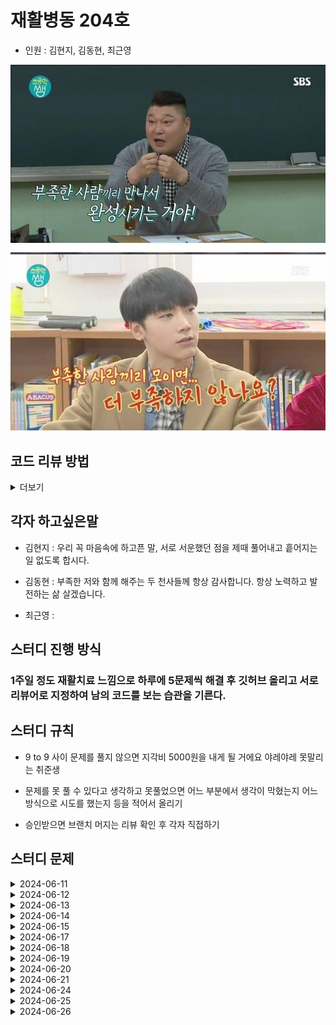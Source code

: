 # 재활병동 204호

- 인원 : 김현지, 김동현, 최근영

![alt text](image-1.png)

## 코드 리뷰 방법

<details>
  <summary>더보기</summary>

![alt text](image.png)

1. 들어간다

![alt text](image-2.png)

2. 커밋 버튼을 누른다

![alt text](image-3.png)

3. 리뷰할 커밋에 들어간다

![alt text](image-4.png)

4. 리뷰 혹은 궁금한 부분에 + 버튼을 눌러서 comment를 남긴다.

![alt text](image-5.png)

5. 메인으로 돌아오면 위와 같이 생성된 것을 볼 수 있다.

</details>

## 각자 하고싶은말

- 김현지 : 우리 꼭 마음속에 하고픈 말, 서로 서운했던 점을 제때 풀어내고 흩어지는 일 없도록 합시다.

- 김동현 : 부족한 저와 함께 해주는 두 천사들께 항상 감사합니다. 항상 노력하고 발전하는 삶 살겠습니다.

- 최근영 :

## 스터디 진행 방식

### 1주일 정도 재활치료 느낌으로 하루에 5문제씩 해결 후 깃허브 올리고 서로 리뷰어로 지정하여 남의 코드를 보는 습관을 기른다.

## 스터디 규칙

- 9 to 9 사이 문제를 풀지 않으면 지각비 5000원을 내게 될 거에요 야레야레 못말리는 취준생

- 문제를 못 풀 수 있다고 생각하고 못풀었으면 어느 부분에서 생각이 막혔는지 어느 방식으로 시도를 했는지 등을 적어서 올리기

- 승인받으면 브랜치 머지는 리뷰 확인 후 각자 직접하기

## 스터디 문제

<details markdown="1">
  <summary>2024-06-11</summary>

| 문제                                                | 김현지                                     | 김동현                                                  |
| --------------------------------------------------- | ------------------------------------------ | ------------------------------------------------------- |
| [알람 시계](https://www.acmicpc.net/problem/2884)   | [문제풀이](./MyeonJi/24.06/06.11/2884.py)  | [문제풀이](./CHiCO/24.06/06.11/BOJ_2884_AlarmClock.py)  |
| [별 찍기 - 2](https://www.acmicpc.net/problem/2439) | [문제풀이](./MyeonJi/24.06/06.11/2439.py)  | [문제풀이](./CHiCO/24.06/06.11/BOJ_2439_StarJJickgi.py) |
| [최댓값](https://www.acmicpc.net/problem/2562)      | [문제풀이](./MyeonJi/24.06/06.11/2562.py)  | [문제풀이](./CHiCO/24.06/06.11/BOJ_2562_MaxVal.py)      |
| [공 넣기](https://www.acmicpc.net/problem/10810)    | [문제풀이](./MyeonJi/24.06/06.11/10810.py) | [문제풀이](./CHiCO/24.06/06.11/BOJ_10810_BallPut.py)    |
| [단어의 개수](https://www.acmicpc.net/problem/1152) | [문제풀이](./MyeonJi/24.06/06.11/1152.py)  | [문제풀이](./CHiCO/24.06/06.11/BOJ_1152_HowMuchWord.py) |

</details>

<details markdown="2">
  <summary>2024-06-12</summary>

| 문제                                                      | 김현지                                     | 김동현                                                     |
| --------------------------------------------------------- | ------------------------------------------ | ---------------------------------------------------------- |
| [상수](https://www.acmicpc.net/problem/2908)              | [문제풀이](./MyeonJi/24.06/06.12/2908.py)  | [문제풀이](./CHiCO/24.06/06.12/BOJ_2908_sangsu.py)         |
| [그대로 출력하기2](https://www.acmicpc.net/problem/11718) | [문제풀이](./MyeonJi/24.06/06.12/11718.py) | [문제풀이](./CHiCO/24.06/06.12/BOJ_11718_gudaeroPrint.py)  |
| [바구니 뒤집기](https://www.acmicpc.net/problem/10811)    | [문제풀이](./MyeonJi/24.06/06.12/10811.py) | [문제풀이](./CHiCO/24.06/06.12/BOJ_10811_ReverseBasket.py) |
| [블랙잭](https://www.acmicpc.net/problem/2798)            | [문제풀이](./MyeonJi/24.06/06.12/2798.py)  | [문제풀이](./CHiCO/24.06/06.12/BOJ_2798_BlackJack.py)      |
| [커트 라인](https://www.acmicpc.net/problem/25305)        | [문제풀이](./MyeonJi/24.06/06.12/25305.py) | [문제풀이](./CHiCO/24.06/06.12/BOJ_25305_CutLine.py)       |

</details>
<details markdown="3">
  <summary>2024-06-13</summary>

| 문제                                                           | 김현지                                     | 김동현                                                     |
| -------------------------------------------------------------- | ------------------------------------------ | ---------------------------------------------------------- |
| [다이얼](https://www.acmicpc.net/problem/5622)                 | [문제풀이](./MyeonJi/24.06/06.13/5622.py)  | [문제풀이](./CHiCO/24.06/06.13/BOJ_5622_Dial.py)           |
| [수 정렬하기 3](https://www.acmicpc.net/problem/10989)         | [문제풀이](./MyeonJi/24.06/06.13/10989.py) | [문제풀이](./CHiCO/24.06/06.13/BOJ_10989_NumSort3.py)      |
| [달팽이는 올라가고 싶다](https://www.acmicpc.net/problem/2869) | [문제풀이](./MyeonJi/24.06/06.13/2869.py)  | [문제풀이](./CHiCO/24.06/06.13/BOJ_2869_SnailWantsGoUp.py) |
| [세탁소 사장 동혁](https://www.acmicpc.net/problem/2720)       | [문제풀이](./MyeonJi/24.06/06.13/2720.py)  | [문제풀이](./CHiCO/24.06/06.13/BOJ_2720_STXOwnerDH.py)     |
| [단어 공부](https://www.acmicpc.net/problem/1157)              | [문제풀이](./MyeonJi/24.06/06.13/1157.py)  | [문제풀이](./CHiCO/24.06/06.13/BOJ_1157_VocaStudy.py)      |

</details>

<details markdown="4">
  <summary>2024-06-14</summary>

| 문제                                                      | 김현지                                     | 김동현                                                          |
| --------------------------------------------------------- | ------------------------------------------ | --------------------------------------------------------------- |
| [버그왕](https://www.acmicpc.net/problem/3447)            | [문제풀이](./MyeonJi/24.06/06.14/3447.py)  | [문제풀이](./CHiCO/24.06/06.14/BOJ_3447_BugKing.py)             |
| [막대기](https://www.acmicpc.net/problem/17608)           | [문제풀이](./MyeonJi/24.06/06.14/17608.py) | [문제풀이](./CHiCO/24.06/06.14/BOJ_17608_Stick.py)              |
| [소인수분해](https://www.acmicpc.net/problem/11653)       | [문제풀이](./MyeonJi/24.06/06.14/11653.py) | [문제풀이](./CHiCO/24.06/06.14/BOJ_11653_PrimeFactorization.py) |
| [부녀회장이 될테야](https://www.acmicpc.net/problem/2775) | [문제풀이](./MyeonJi/24.06/06.14/2775.py)  | [문제풀이](./CHiCO/24.06/06.14/BOJ_2775_WannaBeBNHJ.py)         |
| [캠핑](https://www.acmicpc.net/problem/4796)              | [문제풀이](./MyeonJi/24.06/06.14/4796.py)  | [문제풀이](./CHiCO/24.06/06.14/BOJ_4796_Camping.py)             |

</details>

<details markdown="5">
  <summary>2024-06-15</summary>

| 문제                                                     | 김현지                                     | 김동현                                                   |
| -------------------------------------------------------- | ------------------------------------------ | -------------------------------------------------------- |
| [TV 크기](https://www.acmicpc.net/problem/1297)          | [문제풀이](./MyeonJi/24.06/06.15/1297.py)  | [문제풀이](./CHiCO/24.06/06.15/BOJ_1297_TVSize.py)       |
| [슈퍼 마리오](https://www.acmicpc.net/problem/2851)      | [문제풀이](./MyeonJi/24.06/06.15/2851.py)  | [문제풀이](./CHiCO/24.06/06.15/BOJ_2851_SuperMario.py)   |
| [단어순서 뒤집기](https://www.acmicpc.net/problem/12605) | [문제풀이](./MyeonJi/24.06/06.15/12605.py) | [문제풀이](./CHiCO/24.06/06.15/BOJ_12605_ReverseWord.py) |
| [카드 역배치](https://www.acmicpc.net/problem/10804)     | [문제풀이](./MyeonJi/24.06/06.15/10804.py) | [문제풀이](./CHiCO/24.06/06.15/BOJ_10804_CardReverse.py) |
| [팰린드롬수](https://www.acmicpc.net/problem/1259)       | [문제풀이](./MyeonJi/24.06/06.15/1259.py)  | [문제풀이](./CHiCO/24.06/06.15/BOJ_1259_Palindrome.py)   |

</details>

<details markdown="6">
  <summary>2024-06-17</summary>

| 문제                                                  | 김현지                                    | 김동현                                                              | 최근영                                |
| ----------------------------------------------------- | ----------------------------------------- | ------------------------------------------------------------------- | ------------------------------------- |
| [평균은 넘겠지](https://www.acmicpc.net/problem/4344) | [문제풀이](./MyeonJi/24.06/06.17/4344.py) | [문제풀이](./CHiCO/24.06/06.16/BOJ_4344_OverAvg.py)                 | [문제풀이](./CKY/24.06/06.17/4344.js) |
| [초콜릿 자르기](https://www.acmicpc.net/problem/2163) | [문제풀이](./MyeonJi/24.06/06.17/2163.py) | [문제풀이](./CHiCO/24.06/06.16/BOJ_2163_CutChoco.py)                | [문제풀이](./CKY/24.06/06.17/2163.js) |
| [완전제곱수](https://www.acmicpc.net/problem/1977)    | [문제풀이](./MyeonJi/24.06/06.17/1977.py) | [문제풀이](./CHiCO/24.06/06.16/BOJ_1977_PerfectSquareExpression.py) | [문제풀이](./CKY/24.06/06.17/1977.js) |
| [소수 단어](https://www.acmicpc.net/problem/2153)     | [문제풀이](./MyeonJi/24.06/06.17/2153.py) | [문제풀이](./CHiCO/24.06/06.16/BOJ_2153_PrimeNumber.py)             | [문제풀이](./CKY/24.06/06.17/2153.js) |
| [약수들의 합](https://www.acmicpc.net/problem/9506)   | [문제풀이](./MyeonJi/24.06/06.17/9506.py) | [문제풀이](./CHiCO/24.06/06.16/BOJ_9506_DivisorSum.py)              | [문제풀이](./CKY/24.06/06.17/9506.js) |

</details>

<details markdown="7">
  <summary>2024-06-18</summary>

| 문제                                                | 김현지                                     | 김동현                                                           | 최근영                                 |
| --------------------------------------------------- | ------------------------------------------ | ---------------------------------------------------------------- | -------------------------------------- |
| [수열의 변화](https://www.acmicpc.net/problem/1551) | [문제풀이](./MyeonJi/24.06/06.18/1551.py)  | [문제풀이](./CHiCO/24.06/06.17/BOJ_1551_SooyeolChange.py)        | [문제풀이](./CKY/24.06/06.18/1551.js)  |
| [컵홀더](https://www.acmicpc.net/problem/2810)      | [문제풀이](./MyeonJi/24.06/06.18/2810.py)  | [문제풀이](./CHiCO/24.06/06.17/BOJ_2810_CupHolder.py)            | [문제풀이](./CKY/24.06/06.18/2810.js)  |
| [거스름돈](https://www.acmicpc.net/problem/14916)   | [문제풀이](./MyeonJi/24.06/06.18/14916.py) | [문제풀이](./CHiCO/24.06/06.17/BOJ_14916_ChangeMoney.py)         | [문제풀이](./CKY/24.06/06.18/14916.js) |
| [행렬 곱셈](https://www.acmicpc.net/problem/2740)   | [문제풀이](./MyeonJi/24.06/06.18/2740.py)  | [문제풀이](./CHiCO/24.06/06.17/BOJ_2740_MatrixMultiplication.py) | [문제풀이](./CKY/24.06/06.18/2740.js)  |
| [덩치](https://www.acmicpc.net/problem/7568)        | [문제풀이](./MyeonJi/24.06/06.18/7568.py)  | [문제풀이](./CHiCO/24.06/06.17/BOJ_7568_BIg.py)                  | [문제풀이](./CKY/24.06/06.18/7568.js)  |

</details>

<details markdown="8">
  <summary>2024-06-19</summary>

| 문제                                                  | 김현지        | 김동현        | 최근영        |
| ----------------------------------------------------- | ------------- | ------------- | ------------- |
| [국회의원 선거](https://www.acmicpc.net/problem/1417) | [문제풀이](#) | [문제풀이](#) | [문제풀이](#) |
| [덱](https://www.acmicpc.net/problem/10866)           | [문제풀이](#) | [문제풀이](#) | [문제풀이](#) |
| [좋은 단어](https://www.acmicpc.net/problem/3986)     | [문제풀이](#) | [문제풀이](#) | [문제풀이](#) |

</details>

<details markdown="9">
  <summary>2024-06-20</summary>

| 문제                                                       | 김현지        | 김동현        | 최근영        |
| ---------------------------------------------------------- | ------------- | ------------- | ------------- |
| [수 찾기](https://www.acmicpc.net/problem/1920)            | [문제풀이](#) | [문제풀이](#) | [문제풀이](#) |
| [큰 수 구성하기](https://www.acmicpc.net/problem/18511)    | [문제풀이](#) | [문제풀이](#) | [문제풀이](#) |
| [누울 자리를 찾아라](https://www.acmicpc.net/problem/1652) | [문제풀이](#) | [문제풀이](#) | [문제풀이](#) |

</details>

<details markdown="10">
  <summary>2024-06-21</summary>

| 문제                                                     | 김현지        | 김동현        | 최근영        |
| -------------------------------------------------------- | ------------- | ------------- | ------------- |
| [요세푸스 문제 0](https://www.acmicpc.net/problem/11866) | [문제풀이](#) | [문제풀이](#) | [문제풀이](#) |
| [ATM](https://www.acmicpc.net/problem/11399)             | [문제풀이](#) | [문제풀이](#) | [문제풀이](#) |
| [두 수의 합](https://www.acmicpc.net/problem/3273)       | [문제풀이](#) | [문제풀이](#) | [문제풀이](#) |

</details>

<details markdown="11">
  <summary>2024-06-24</summary>

| 문제                                                   | 김현지        | 김동현        | 최근영        |
| ------------------------------------------------------ | ------------- | ------------- | ------------- |
| [괄호 끼워넣기](https://www.acmicpc.net/problem/11899) | [문제풀이](#) | [문제풀이](#) | [문제풀이](#) |

</details>

<details markdown="11">
  <summary>2024-06-25</summary>

| 문제                                                  | 김현지        | 김동현        | 최근영        |
| ----------------------------------------------------- | ------------- | ------------- | ------------- |
| [쇠막대기](https://www.acmicpc.net/problem/10799)     | [문제풀이](#) | [문제풀이](#) | [문제풀이](#) |
| [부분수열의 합](https://www.acmicpc.net/problem/1182) | [문제풀이](#) | [문제풀이](#) | [문제풀이](#) |

</details>

<details markdown="12">
  <summary>2024-06-26</summary>

| 문제                                                  | 김현지        | 김동현        | 최근영        |
| ----------------------------------------------------- | ------------- | ------------- | ------------- |
| [수리공 항승](https://www.acmicpc.net/problem/1449)   | [문제풀이](#) | [문제풀이](#) | [문제풀이](#) |
| [프린터 큐](https://www.acmicpc.net/problem/1966)     | [문제풀이](#) | [문제풀이](#) | [문제풀이](#) |
| [잃어버린 괄호](https://www.acmicpc.net/problem/1541) | [문제풀이](#) | [문제풀이](#) | [문제풀이](#) |

</details>
